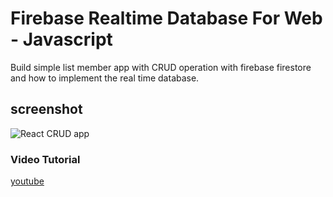 # Firebase Realtime Database For Web - Javascript
Build simple list member app with CRUD operation with firebase firestore and how to implement the real time database.

## screenshot
![React CRUD app](./project.png)

### Video Tutorial
[youtube](https://youtu.be/N3Fmwf8ylrs)